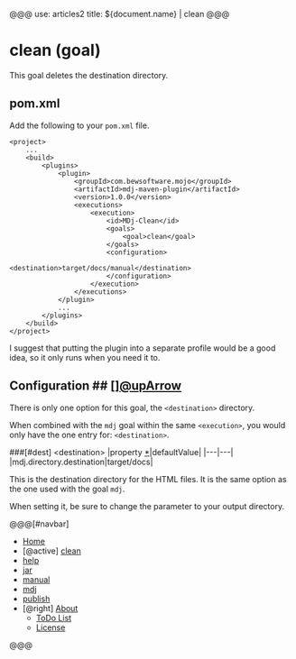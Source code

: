 @@@
use: articles2
title: ${document.name} | clean
@@@

# clean (goal)

This goal deletes the destination directory.

## pom.xml
Add the following to your `pom.xml` file.
~~~
<project>
    ...
    <build>
        <plugins>
            <plugin>
                <groupId>com.bewsoftware.mojo</groupId>
                <artifactId>mdj-maven-plugin</artifactId>
                <version>1.0.0</version>
                <executions>
                    <execution>
                        <id>MDj-Clean</id>
                        <goals>
                            <goal>clean</goal>
                        </goals>
                        <configuration>
                            <destination>target/docs/manual</destination>
                        </configuration>
                    </execution>
                </executions>
            </plugin>
            ...
        </plugins>
    </build>
</project>
~~~

I suggest that putting the plugin into a separate profile would be a good idea,
so it only runs when you need it to.

## Configuration ## [][@upArrow](#top)
There is only one option for this goal, the `<destination>` directory.

When combined with the `mdj` goal within the same `<execution>`, you would only
have the one entry for: `<destination>`.

###[#dest] &lt;destination&gt;
|property [*][p]|defaultValue|
|---|---|
|mdj.directory.destination|target/docs|


This is the destination directory for the HTML files.  It is the same option
as the one used with the goal `mdj`.

When setting it, be sure to change the parameter to your output directory.


[p]:# "This property can be added as a global setting in the <properties> section of your pom.xml file."


@@@[#navbar]
- [Home]
- [@active] [clean](#)
- [help]
- [jar]
- [manual]
- [mdj]
- [publish]
- [@right] [About]
    - [ToDo List]
    - [License]


[About]:About.html
[clean]:Clean.html
[help]:Help.html
[Home]:index.html
[jar]:Jar.html
[License]:LICENSE.html
[manual]:Manual.html
[mdj]:Mdj.html
[publish]:Publish.html
[ToDo List]:ToDo.html
@@@
